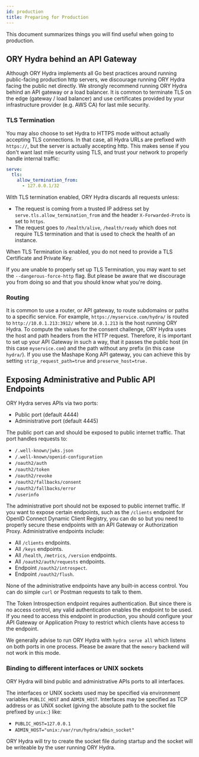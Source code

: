 ```yaml
---
id: production
title: Preparing for Production
---
```


This document summarizes things you will find useful when going to production.

## ORY Hydra behind an API Gateway

Although ORY Hydra implements all Go best practices around running public-facing
production http servers, we discourage running ORY Hydra facing the public net
directly. We strongly recommend running ORY Hydra behind an API gateway or a
load balancer. It is common to terminate TLS on the edge (gateway / load
balancer) and use certificates provided by your infrastructure provider (e.g.
AWS CA) for last mile security.

### TLS Termination

You may also choose to set Hydra to HTTPS mode without actually accepting TLS
connections. In that case, all Hydra URLs are prefixed with `https://`, but the
server is actually accepting http. This makes sense if you don't want last mile
security using TLS, and trust your network to properly handle internal traffic:

```yaml
serve:
  tls:
    allow_termination_from:
      - 127.0.0.1/32
```

With TLS termination enabled, ORY Hydra discards all requests unless:

- The request is coming from a trusted IP address set by
  `serve.tls.allow_termination_from` and the header `X-Forwarded-Proto` is set
  to `https`.
- The request goes to `/health/alive`, `/health/ready` which does not require
  TLS termination and that is used to check the health of an instance.

When TLS Termination is enabled, you do not need to provide a TLS Certificate
and Private Key.

If you are unable to properly set up TLS Termination, you may want to set the
`--dangerous-force-http` flag. But please be aware that we discourage you from
doing so and that you should know what you're doing.

### Routing

It is common to use a router, or API gateway, to route subdomains or paths to a
specific service. For example, `https://myservice.com/hydra/` is routed to
`http://10.0.1.213:3912/` where `10.0.1.213` is the host running ORY Hydra. To
compute the values for the consent challenge, ORY Hydra uses the host and path
headers from the HTTP request. Therefore, it is important to set up your API
Gateway in such a way, that it passes the public host (in this case
`myservice.com`) and the path without any prefix (in this case `hydra/`). If you
use the Mashape Kong API gateway, you can achieve this by setting
`strip_request_path=true` and `preserve_host=true.`

## Exposing Administrative and Public API Endpoints

ORY Hydra serves APIs via two ports:

- Public port (default 4444)
- Administrative port (default 4445)

The public port can and should be exposed to public internet traffic. That port
handles requests to:

- `/.well-known/jwks.json`
- `/.well-known/openid-configuration`
- `/oauth2/auth`
- `/oauth2/token`
- `/oauth2/revoke`
- `/oauth2/fallbacks/consent`
- `/oauth2/fallbacks/error`
- `/userinfo`

The administrative port should not be exposed to public internet traffic. If you
want to expose certain endpoints, such as the `/clients` endpoint for OpenID
Connect Dynamic Client Registry, you can do so but you need to properly secure
these endpoints with an API Gateway or Authorization Proxy. Administrative
endpoints include:

- All `/clients` endpoints.
- All `/keys` endpoints.
- All `/health`, `/metrics`, `/version` endpoints.
- All `/oauth2/auth/requests` endpoints.
- Endpoint `/oauth2/introspect`.
- Endpoint `/oauth2/flush`.

None of the administrative endpoints have any built-in access control. You can
do simple `curl` or Postman requests to talk to them.

The Token Introspection endpoint requires authentication. But since there is no
access control, any valid authentication enables the endpoint to be used. If
you need to access this endpoint in production, you should configure your API
Gateway or Application Proxy to restrict which clients have access to the
endpoint.

We generally advise to run ORY Hydra with `hydra serve all` which listens on
both ports in one process. Please be aware that the `memory` backend will not
work in this mode.

### Binding to different interfaces or UNIX sockets

ORY Hydra will bind public and administrative APIs ports to all interfaces.

The interfaces or UNIX sockets used may be specified via environment variables
`PUBLIC_HOST` and `ADMIN_HOST`. Interfaces may be specified as TCP address or as
UNIX socket (giving the absolute path to the socket file prefixed by `unix:`)
like:

- `PUBLIC_HOST=127.0.0.1`
- `ADMIN_HOST="unix:/var/run/hydra/admin_socket"`

ORY Hydra will try to create the socket file during startup and the socket will
be writeable by the user running ORY Hydra.
